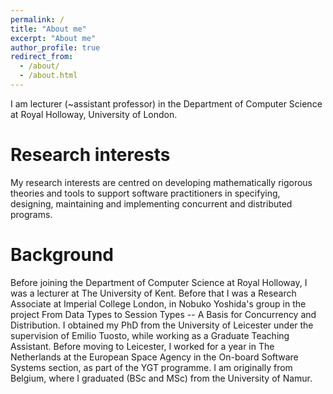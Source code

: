 ```yaml
---
permalink: /
title: "About me"
excerpt: "About me"
author_profile: true
redirect_from: 
  - /about/
  - /about.html
---
```



I am lecturer (~assistant professor) in the Department of Computer
Science at Royal Holloway, University of London.

Research interests
======

My research interests are centred on developing mathematically
rigorous theories and tools to support software practitioners in
specifying, designing, maintaining and implementing concurrent and
distributed programs.


Background
======
Before joining the Department of Computer Science at Royal Holloway, I
was a lecturer at The University of Kent. Before that I was a Research
Associate at Imperial College London, in Nobuko Yoshida's group in the
project From Data Types to Session Types -- A Basis for Concurrency
and Distribution. I obtained my PhD from the University of Leicester
under the supervision of Emilio Tuosto, while working as a Graduate
Teaching Assistant. Before moving to Leicester, I worked for a year in
The Netherlands at the European Space Agency in the On-board Software
Systems section, as part of the YGT programme. I am originally from
Belgium, where I graduated (BSc and MSc) from the University of Namur.

